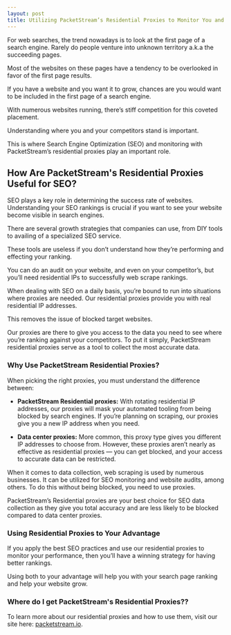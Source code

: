 ```yaml
---
layout: post
title: Utilizing PacketStream’s Residential Proxies to Monitor You and Your Competitor’s Website’s Search Engine Rankings
---
```


For web searches, the trend nowadays is to look at the first page of a search engine. Rarely do people venture into unknown territory a.k.a the succeeding pages. 

Most of the websites on these pages have a tendency to be overlooked in favor of the first page results.

If you have a website and you want it to grow, chances are you would want to be included in the first page of a search engine. 

With numerous websites running, there’s stiff competition for this coveted placement. 

Understanding where you and your competitors stand is important.

This is where Search Engine Optimization (SEO) and monitoring with PacketStream’s residential proxies play an important role.



## How Are PacketStream's Residential Proxies Useful for SEO?

SEO plays a key role in determining the success rate of websites. Understanding your SEO rankings is crucial if you want to see your website become visible in search engines. 

There are several growth strategies that companies can use, from DIY tools to availing of a specialized SEO service. 

These tools are useless if you don’t understand how they’re performing and effecting your ranking. 

You can do an audit on your website, and even on your competitor’s, but you’ll need residential IPs to successfully web scrape rankings.

When dealing with SEO on a daily basis, you’re bound to run into situations where proxies are needed. Our residential proxies provide you with real residential IP addresses. 

This removes the issue of blocked target websites.  

Our proxies are there to give you access to the data you need to see where you’re ranking against your competitors. To put it simply, PacketStream residential proxies serve as a tool to collect the most accurate data. 

### Why Use PacketStream Residential Proxies?

When picking the right proxies, you must understand the difference between:

* __PacketStream Residential proxies:__ With rotating residential IP addresses, our proxies will mask your automated tooling from being blocked by search engines. If you’re planning on scraping, our proxies give you a new IP address when you need.

* __Data center proxies:__ More common, this proxy type gives you different IP addresses to choose from. However, these proxies aren’t nearly as effective as residential proxies — you can get blocked, and your access to accurate data can be restricted. 

When it comes to data collection, web scraping is used by numerous businesses. It can be utilized for SEO monitoring and website audits, among others. To do this without being blocked, you need to use proxies. 

PacketStream’s Residential proxies are your best choice for SEO data collection as they give you total accuracy and are less likely to be blocked compared to data center proxies. 

### Using Residential Proxies to Your Advantage

If you apply the best SEO practices and use our residential proxies to monitor your performance, then you’ll have a winning strategy for having better rankings. 

Using both to your advantage will help you with your search page ranking and help your website grow. 

### Where do I get PacketStream's Residential Proxies??

To learn more about our residential proxies and how to use them, visit our site here: [packetstream.io](https://packetstream.io/).
